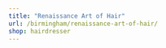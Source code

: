 ```yaml
---
title: "Renaissance Art of Hair"
url: /birmingham/renaissance-art-of-hair/
shop: hairdresser
---
```

